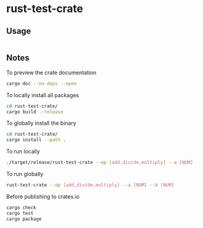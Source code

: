 # rust-test-crate

## Usage

```sh

```

## Notes

To preview the crate documentation
```sh
cargo doc --no-deps --open
```

To locally install all packages
```sh
cd rust-test-crate/
cargo build --release
```

To globally install the binary
```sh
cd rust-test-crate/
cargo install --path .
```

To run locally
```sh
./target/release/rust-test-crate --op [add,divide,multiply] --a [NUM] --b [NUM]
```

To run globally
```sh
rust-test-crate --op [add,divide,multiply] --a [NUM] --b [NUM]
```

Before publishing to crates.io

```sh
cargo check
cargo test
cargo package
```
